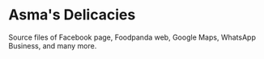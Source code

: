 # Asma's Delicacies

Source files of Facebook page, Foodpanda web, Google Maps, WhatsApp Business, and many more.
